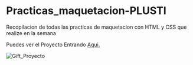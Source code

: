 # Practicas_maquetacion-PLUSTI
Recopilacion de todas las practicas de maquetacion con HTML y CSS que realize en la semana

Puedes ver el Proyecto Entrando [Aqui.](https://javierborja2000.github.io/Practicas_maquetacion-PLUSTI/)

![Gift_Proyecto](https://github.com/JavierBorja2000/Practicas_maquetacion-PLUSTI/blob/master/img/proyectoCompleto.gif)
